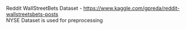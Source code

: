 Reddit WallStreetBets Dataset - https://www.kaggle.com/gpreda/reddit-wallstreetsbets-posts <br />
NYSE Dataset is used for preprocessing
